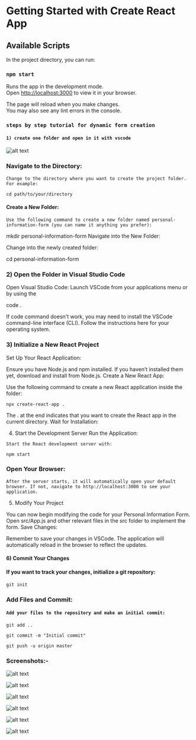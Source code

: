 # Getting Started with Create React App

## Available Scripts

In the project directory, you can run:

### `npm start`

Runs the app in the development mode.\
Open [http://localhost:3000](http://localhost:3000) to view it in your browser.

The page will reload when you make changes.\
You may also see any lint errors in the console.

### `steps by step tutorial for dynamic form creation`

#### `1) create one folder and open in it with vscode `

![alt text](image.png)

### Navigate to the Directory:

`Change to the directory where you want to create the project folder. For example:`

`cd path/to/your/directory`

#### Create a New Folder:

`Use the following command to create a new folder named personal-information-form (you can name it anything you prefer):`

mkdir personal-information-form
Navigate into the New Folder:

Change into the newly created folder:

cd personal-information-form

### 2) Open the Folder in Visual Studio Code

Open Visual Studio Code:
Launch VSCode from your applications menu or by using the

code .

If code command doesn't work, you may need to install the VSCode command-line interface (CLI). Follow the instructions here for your operating system.

### 3) Initialize a New React Project

Set Up Your React Application:

Ensure you have Node.js and npm installed. If you haven’t installed them yet, download and install from Node.js.
Create a New React App:

Use the following command to create a new React application inside the folder:

`npx create-react-app .`

The . at the end indicates that you want to create the React app in the current directory.
Wait for Installation:

4. Start the Development Server
   Run the Application:

`Start the React development server with:`

`npm start`

### Open Your Browser:

`After the server starts, it will automatically open your default browser. If not, navigate to http://localhost:3000 to see your application.`

5. Modify Your Project

You can now begin modifying the code for your Personal Information Form. Open src/App.js and other relevant files in the src folder to implement the form.
Save Changes:

Remember to save your changes in VSCode. The application will automatically reload in the browser to reflect the updates.

#### 6) Commit Your Changes

#### If you want to track your changes, initialize a git repository:

`git init`

### Add Files and Commit:

#### `Add your files to the repository and make an initial commit:`

`git add ..`

`git commit -m "Initial commit"`

`git push -u origin master`

### Screenshots:-

![alt text](image.png)

![alt text](image-1.png)

![alt text](image-2.png)

![alt text](image-3.png)

![alt text](image-4.png)

![alt text](image-5.png)
